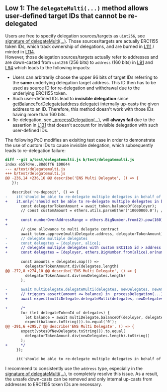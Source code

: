 ## Low 1: The `delegateMulti(...)` method allows user-defined target IDs that cannot be re-delegated
Users are free to specify delegation sources/targets as `uint256`, see [signature of delegateMulti(...)](https://github.com/code-423n4/2023-10-ens/blob/ed25379c06e42c8218eb1e80e141412496950685/contracts/ERC20MultiDelegate.sol#L58-L59). Those sources/targets are actually ERC1155 token IDs, which track ownership of delegations, and are burned in [L111](https://github.com/code-423n4/2023-10-ens/blob/ed25379c06e42c8218eb1e80e141412496950685/contracts/ERC20MultiDelegate.sol#L111) / minted in [L114](https://github.com/code-423n4/2023-10-ens/blob/ed25379c06e42c8218eb1e80e141412496950685/contracts/ERC20MultiDelegate.sol#L114).  
However, those delegation sources/targets actually refer to addresses and are down-casted from `uint256` (256 bits) to `address` (160 bits) in [L91](https://github.com/code-423n4/2023-10-ens/blob/ed25379c06e42c8218eb1e80e141412496950685/contracts/ERC20MultiDelegate.sol#L91) and [L94](https://github.com/code-423n4/2023-10-ens/blob/ed25379c06e42c8218eb1e80e141412496950685/contracts/ERC20MultiDelegate.sol#L94) which leads to the following impacts:
* Users can arbitrarily choose the upper 96 bits of target IDs referring to the **same** underlying delegation target address. This ID then has to be used as source ID for re-delegation and withdrawal due to the underlying ERC1155 token.
* Such user-defined IDs lead to **invisible delegation** since [getBalanceForDelegate(address delegate)](https://github.com/code-423n4/2023-10-ens/blob/ed25379c06e42c8218eb1e80e141412496950685/contracts/ERC20MultiDelegate.sol#L192-L196) internally up-casts the given address to an ID. Therefore, this method doesn't work with those IDs having more than 160 bits.
* Re-delegation, see [_processDelegation(...)](https://github.com/code-423n4/2023-10-ens/blob/ed25379c06e42c8218eb1e80e141412496950685/contracts/ERC20MultiDelegate.sol#L118-L137), will **always fail** due to the assertion in [L131](https://github.com/code-423n4/2023-10-ens/blob/ed25379c06e42c8218eb1e80e141412496950685/contracts/ERC20MultiDelegate.sol#L131) that doesn't account for invisible delegation with such user-defined IDs.  

The following PoC modifies an exisiting test case in order to demonstrate the use of custom IDs to cause invisible delegation, which subsequently leads to re-delegation failure:
```diff
diff --git a/test/delegatemulti.js b/test/delegatemulti.js
index e557d4e..88d6ff6 100644
--- a/test/delegatemulti.js
+++ b/test/delegatemulti.js
@@ -236,14 +236,16 @@ describe('ENS Multi Delegate', () => {
   });
 
   describe('re-deposit', () => {
-    it('should be able to re-delegate multiple delegates in behalf of user (1:1)', async () => {
+    it.only('should not be able to re-delegate multiple delegates in behalf of user (1:1)', async () => {
       const delegatorTokenAmount = await token.balanceOf(deployer);
       // const customAmount = ethers.utils.parseEther('10000000.0'); // ens
 
+      const numberOverAddressRange = ethers.BigNumber.from(2).pow(160); // 2^160
+
       // give allowance to multi delegate contract
       await token.approve(multiDelegate.address, delegatorTokenAmount);
-      // delegate multiple delegates
-      const delegates = [deployer, alice];
+      // delegate multiple delegates with custom ERC1155 id > address range
+      const delegates = [deployer, ethers.BigNumber.from(alice).or(numberOverAddressRange)];
 
       const amounts = delegates.map(() =>
         delegatorTokenAmount.div(delegates.length)
@@ -272,8 +274,10 @@ describe('ENS Multi Delegate', () => {
         delegatorTokenAmount.div(newDelegates.length)
       );
 
-      await multiDelegate.delegateMulti(delegates, newDelegates, newAmounts);
+      // triggers assert(amount <= balance) in _processDelegation(...)
+      await expect(multiDelegate.delegateMulti(delegates, newDelegates, newAmounts)).to.be.reverted;
 
+      /*
       for (let delegateTokenId of delegates) {
         let balance = await multiDelegate.balanceOf(deployer, delegateTokenId);
         expect(balance.toString()).to.equal('0');
@@ -291,6 +295,7 @@ describe('ENS Multi Delegate', () => {
       expect(votesOfNewDelegate.toString()).to.equal(
         delegatorTokenAmount.div(newDelegates.length).toString()
       );
+      */
     });
 
     it('should be able to re-delegate multiple delegates in behalf of user (many:many)', async () => {

```
I recommend to consistently use the `address` type, especially in the [signature of delegateMulti(...)](https://github.com/code-423n4/2023-10-ens/blob/ed25379c06e42c8218eb1e80e141412496950685/contracts/ERC20MultiDelegate.sol#L58-L59), to completely resolve this issue. As a result, the unsafe down-casts can be removed and only internal up-casts from addresses to ERC1155 token IDs are necessary.
